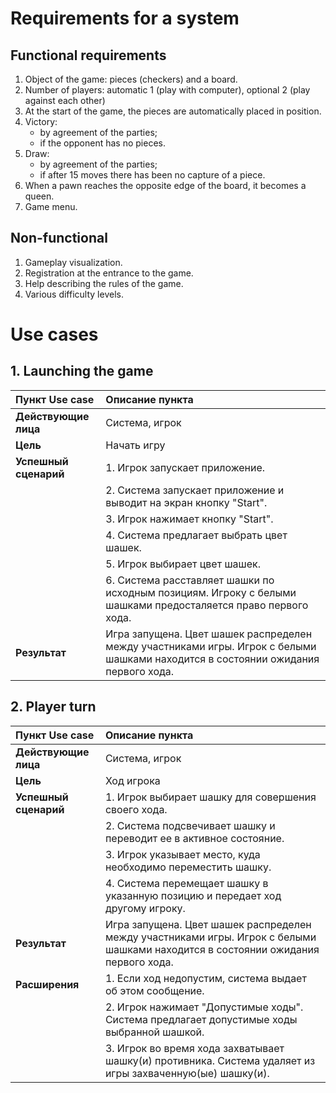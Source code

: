 # Requirements for a system
## Functional requirements
1. Object of the game: pieces (checkers) and a board.
2. Number of players: automatic 1 (play with computer), optional 2 (play against each other)
3. At the start of the game, the pieces are automatically placed in position.
4. Victory: 
    * by agreement of the parties; 
    * if the opponent has no pieces.
5. Draw:
    * by agreement of the parties;
    * if after 15 moves there has been no capture of a piece.
6. When a pawn reaches the opposite edge of the board, it becomes a queen.
7. Game menu.
## Non-functional
1. Gameplay visualization. 
2. Registration at the entrance to the game.
3. Help describing the rules of the game.
4. Various difficulty levels.
# Use cases
## 1. Launching the game
| Пункт Use case | Описание пункта |
|:-----------|:------------|
| __Действующие лица__ | Система, игрок |
| __Цель__ | Начать игру |
| __Успешный сценарий__ | 1. Игрок запускает приложение.
|| 2. Система запускает приложение и выводит на экран кнопку "Start".
|| 3. Игрок нажимает кнопку "Start".
|| 4. Система предлагает выбрать цвет шашек.
|| 5. Игрок выбирает цвет шашек.
|| 6. Система расставляет шашки по исходным позициям. Игроку с белыми шашками предосталяется право первого хода.
| __Результат__ | Игра запущена. Цвет шашек распределен между участниками игры. Игрок с белыми шашками находится в состоянии ожидания первого хода. |
## 2. Player turn
| Пункт Use case | Описание пункта |
|:-----------|:------------|
| __Действующие лица__ | Система, игрок |
| __Цель__ | Ход игрока |
| __Успешный сценарий__ | 1. Игрок выбирает шашку для совершения своего хода.
|| 2. Система подсвечивает шашку и переводит ее в активное состояние. 
|| 3. Игрок указывает место, куда необходимо переместить шашку.
|| 4. Система перемещает шашку в указанную позицию и передает ход другому игроку.
| __Результат__ | Игра запущена. Цвет шашек распределен между участниками игры. Игрок с белыми шашками находится в состоянии ожидания первого хода. |
| __Расширения__ | 1. Если ход недопустим, система выдает об этом сообщение. 
|| 2. Игрок нажимает "Допустимые ходы". Система предлагает допустимые ходы выбранной шашкой.
|| 3. Игрок во время хода захватывает шашку(и) противника. Система удаляет из игры захваченную(ые) шашку(и).
